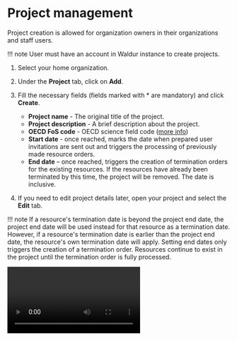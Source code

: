 # Project management

Project creation is allowed for organization owners in their organizations and staff users.

!!! note
    User must have an account in Waldur instance to create projects.

1. Select your home organization.
2. Under the **Project** tab, click on **Add**.
3. Fill the necessary fields (fields marked with * are mandatory) and click **Create**.

    - **Project name** - The original title of the project.
    - **Project description** - A brief description about the project.
    - **OECD FoS code** - OECD science field code ([more info](https://joinup.ec.europa.eu/collection/eu-semantic-interoperability-catalogue/solution/field-science-and-technology-classification/about))
    - **Start date** - once reached, marks the date when prepared user invitations are sent out and triggers the processing of previously made resource orders.
    - **End date** – once reached, triggers the creation of termination orders for the existing resources. If the resources have already been terminated by this time, the project will be removed. The date is inclusive.

4. If you need to edit project details later, open your project and select the **Edit** tab.

!!! note
    If a resource's termination date is beyond the project end date, the project end date will be used instead for that resource as a termination date. However, if a resource's termination date is earlier than the project end date, the resource's own termination date will apply. Setting end dates only triggers the creation of a termination order. Resources continue to exist in the project until the termination order is fully processed.

![type:video](../img/create_project.mp4)
